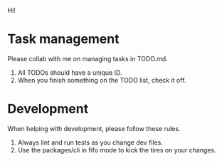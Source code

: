 
Hi! 

# Task management

Please collab with me on managing tasks in TODO.md. 

1. All TODOs should have a unique ID. 
2. When you finish something on the TODO list, check it off.



# Development

When helping with development, please follow these rules.

1. Always lint and run tests as you change dev files.
2. Use the packages/cli in fifo mode to kick the tires on your changes.
